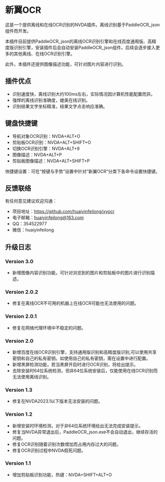 # 新翼OCR

这是一个提供离线和在线OCR识别的NVDA插件。离线识别基于PaddleOCR_json组件而开发。

本插件目前提供PaddleOCR_json的离线OCR识别引擎和在线百度通用版、高精度版识别引擎，安装插件后会自动安装PaddleOCR_json组件。后续会逐步接入更多的其他离线、在线OCR识别引擎。

此外，本插件还提供图像描述功能，可针对图片内容进行识别。

## 插件优点

* 识别速度快，离线识别大约100ms左右，实际情况因计算机性能配置而异。
* 强悍的离线识别准确度，媲美在线识别。
* 识别结果文字坐标精准，结果文字点击响应准确。

## 键盘快捷键

* 导航对象OCR识别：NVDA+ALT+O
* 剪贴板OCR识别：NVDA+ALT+SHIFT+O
* 切换OCR识别引擎：NVDA+ALT+9
* 图像描述：NVDA+ALT+P
* 剪贴板图像描述：NVDA+ALT+SHIFT+P

快捷键设置：可在“按键与手势”设置中针对“新翼OCR”分类下各命令设置快捷键。

## 反馈联络

有任何意见建议欢迎沟通：

* 项目地址：https://github.com/huaiyinfeilong/xyocr
* 电子邮箱：huaiyinfeilong@163.com
* QQ：354522977
* 微信：huaiyinfeilong

## 升级日志

### Version 3.0

* 新增图像内容识别功能，可针对浏览到的图片和剪贴板中的图片进行识别描述。

### Version 2.0.2

* 修复在离线OCR不可用的机器上在线OCR可能也无法使用的问题。

### Version 2.0.1

* 修复在网络代理环境中不稳定的问题。

### Version 2.0

* 新增百度在线OCR识别引擎，支持通用版识别和高精度版识别,可以使用共享密钥和自己的私有密钥。如使用自己的私有密钥，需在设置中进行配置。
* 新增黑屏检测功能，若当黑屏开启时进行OCR识别，将给出提示。
* 去除安装时64位系统检测，但非64位系统安装后，仅能使用在线OCR识别而无法使用离线识别。

### Version 1.3

* 修复在NVDA2023.1以下版本无法安装的问题。

### Version 1.2

* 新增安装时环境检测，对于非64位系统环境给出无法完成安装提示。
* 修复当NVDA异常退出后，PaddleOCR_json.exe不会自动退出，继续存活的问题。
* 修复OCR识别随着识别次数增加而占用内存过大的问题。
* 修复OCR识别过程中NVDA假死问题。

### Version 1.1

* 增加剪贴板识别功能，热键：NVDA+SHIFT+ALT+O

